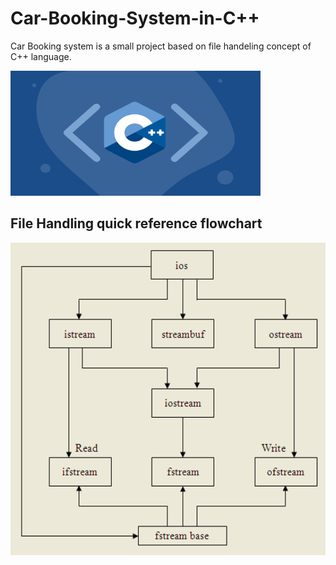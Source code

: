 # Car-Booking-System-in-C++
Car Booking system is a small project based on file handeling concept of C++ language.

<img src="https://github.com/Atharva-Parikh/Car-rental-system-cpp/blob/main/images/6038586442907648.png" alt="C++" width="400" height="200">

## File Handling quick reference flowchart
<img src="https://github.com/Atharva-Parikh/Car-rental-system-cpp/blob/main/images/filehandling.png" alt="C++" width="550" height="500">
